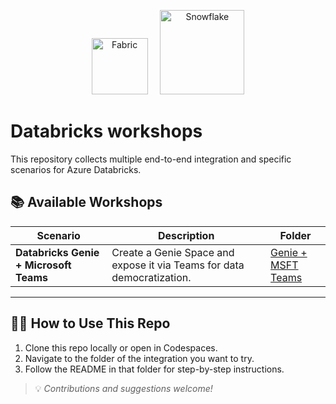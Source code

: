 <p align="center">
  <img src="assets/fabric.png" alt="Fabric" width="90"/>
  &nbsp;&nbsp;&nbsp;
  <img src="assets/snow1.png" alt="Snowflake" width="135"/>
</p>



# Databricks workshops

This repository collects multiple end-to-end integration and specific scenarios for Azure Databricks.

## 📚 Available Workshops

| Scenario | Description | Folder |
|---------|-------------|--------|
| **Databricks Genie + Microsoft Teams** | Create a Genie Space and expose it via Teams for data democratization. | [Genie + MSFT Teams](./dbxGenie-Teams) |
  
---

## 🧑‍💻 How to Use This Repo

1. Clone this repo locally or open in Codespaces.
2. Navigate to the folder of the integration you want to try.
3. Follow the README in that folder for step-by-step instructions.

> 💡 *Contributions and suggestions welcome!*
